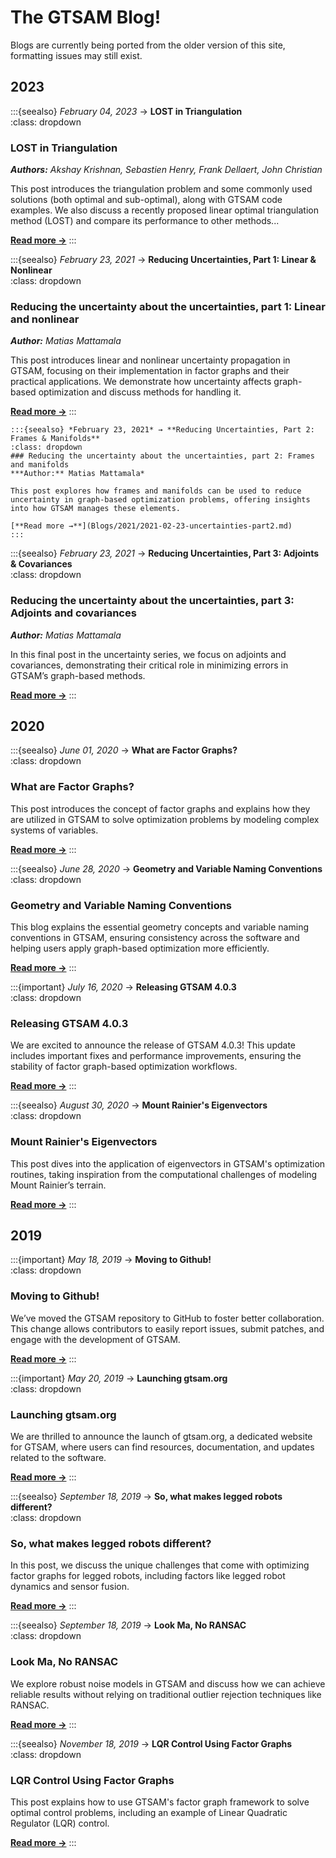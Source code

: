 # The GTSAM Blog!

Blogs are currently being ported from the older version of this site, formatting issues may still exist.

## 2023

:::{seealso} *February 04, 2023* → **LOST in Triangulation**  
:class: dropdown
### LOST in Triangulation
***Authors:** Akshay Krishnan, Sebastien Henry, Frank Dellaert, John Christian*

This post introduces the triangulation problem and some commonly used solutions (both optimal and sub-optimal), along with GTSAM code examples. We also discuss a recently proposed linear optimal triangulation method (LOST) and compare its performance to other methods...

[**Read more →**](Blogs/2023/2023-02-04-lost-triangulation.md)
:::


:::{seealso} *February 23, 2021* → **Reducing Uncertainties, Part 1: Linear & Nonlinear**  
:class: dropdown
### Reducing the uncertainty about the uncertainties, part 1: Linear and nonlinear
***Author:** Matias Mattamala*

This post introduces linear and nonlinear uncertainty propagation in GTSAM, focusing on their implementation in factor graphs and their practical applications. We demonstrate how uncertainty affects graph-based optimization and discuss methods for handling it.

[**Read more →**](Blogs/2021/2021-02-23-uncertainties-part1.md)
:::


    :::{seealso} *February 23, 2021* → **Reducing Uncertainties, Part 2: Frames & Manifolds**  
    :class: dropdown
    ### Reducing the uncertainty about the uncertainties, part 2: Frames and manifolds
    ***Author:** Matias Mattamala*

    This post explores how frames and manifolds can be used to reduce uncertainty in graph-based optimization problems, offering insights into how GTSAM manages these elements. 

    [**Read more →**](Blogs/2021/2021-02-23-uncertainties-part2.md)
    :::


:::{seealso} *February 23, 2021* → **Reducing Uncertainties, Part 3: Adjoints & Covariances**  
:class: dropdown
### Reducing the uncertainty about the uncertainties, part 3: Adjoints and covariances
***Author:** Matias Mattamala*

In this final post in the uncertainty series, we focus on adjoints and covariances, demonstrating their critical role in minimizing errors in GTSAM’s graph-based methods.

[**Read more →**](Blogs/2021/2021-02-23-uncertainties-part3.md)
:::


## 2020

:::{seealso} *June 01, 2020* → **What are Factor Graphs?**  
:class: dropdown
### What are Factor Graphs?
This post introduces the concept of factor graphs and explains how they are utilized in GTSAM to solve optimization problems by modeling complex systems of variables.

[**Read more →**](Blogs/2020/2020-06-01-factor-graphs.md)
:::


:::{seealso} *June 28, 2020* → **Geometry and Variable Naming Conventions**  
:class: dropdown
### Geometry and Variable Naming Conventions
This blog explains the essential geometry concepts and variable naming conventions in GTSAM, ensuring consistency across the software and helping users apply graph-based optimization more efficiently.

[**Read more →**](Blogs/2020/2020-06-28-gtsam-conventions.md)
:::


:::{important} *July 16, 2020* → **Releasing GTSAM 4.0.3**  
:class: dropdown
### Releasing GTSAM 4.0.3
We are excited to announce the release of GTSAM 4.0.3! This update includes important fixes and performance improvements, ensuring the stability of factor graph-based optimization workflows.

[**Read more →**](Blogs/2020/2020-07-16-new-release-gtsam.md)
:::


:::{seealso} *August 30, 2020* → **Mount Rainier's Eigenvectors**  
:class: dropdown
### Mount Rainier's Eigenvectors
This post dives into the application of eigenvectors in GTSAM's optimization routines, taking inspiration from the computational challenges of modeling Mount Rainier’s terrain.

[**Read more →**](Blogs/2020/2020-08-30-Laplacian.md)
:::


## 2019

:::{important} *May 18, 2019* → **Moving to Github!**  
:class: dropdown
### Moving to Github!
We’ve moved the GTSAM repository to GitHub to foster better collaboration. This change allows contributors to easily report issues, submit patches, and engage with the development of GTSAM.

[**Read more →**](Blogs/2019/2019-05-18_moving-to-github.md)
:::


:::{important} *May 20, 2019* → **Launching gtsam.org**  
:class: dropdown
### Launching gtsam.org
We are thrilled to announce the launch of gtsam.org, a dedicated website for GTSAM, where users can find resources, documentation, and updates related to the software.

[**Read more →**](Blogs/2019/2019-05-20_gtsam-org.md)
:::


:::{seealso} *September 18, 2019* → **So, what makes legged robots different?**  
:class: dropdown
### So, what makes legged robots different?
In this post, we discuss the unique challenges that come with optimizing factor graphs for legged robots, including factors like legged robot dynamics and sensor fusion.

[**Read more →**](Blogs/2019/2019-09-18_legged-robot-factors-part-I.md)
:::


:::{seealso} *September 18, 2019* → **Look Ma, No RANSAC**  
:class: dropdown
### Look Ma, No RANSAC
We explore robust noise models in GTSAM and discuss how we can achieve reliable results without relying on traditional outlier rejection techniques like RANSAC.

[**Read more →**](Blogs/2019/2019-09-20-robust-noise-model.md)
:::


:::{seealso} *November 18, 2019* → **LQR Control Using Factor Graphs**  
:class: dropdown
### LQR Control Using Factor Graphs
This post explains how to use GTSAM's factor graph framework to solve optimal control problems, including an example of Linear Quadratic Regulator (LQR) control.

[**Read more →**](Blogs/2019/2019-11-07-lqr-control.md)
:::